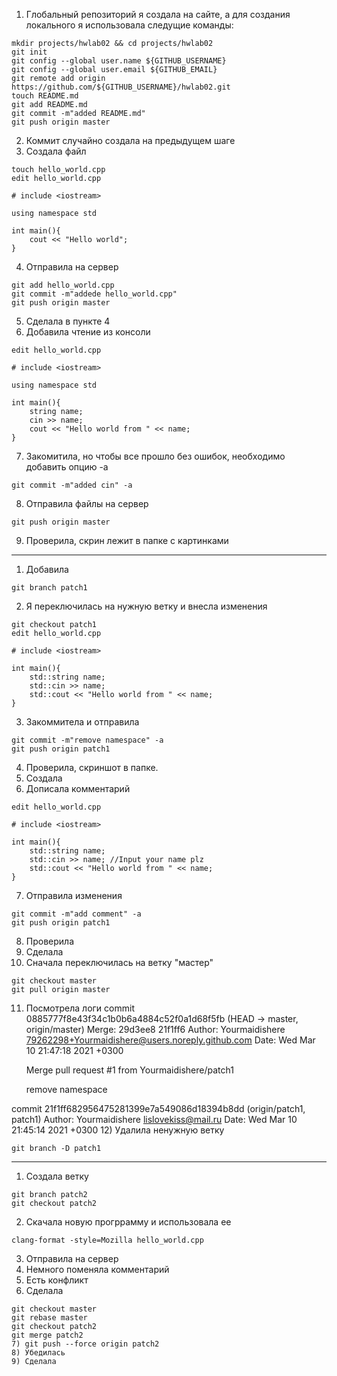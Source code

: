 1) Глобальный репозиторий я создала на сайте, а для создания локального я использовала следущие команды:
```
mkdir projects/hwlab02 && cd projects/hwlab02
git init
git config --global user.name ${GITHUB_USERNAME}
git config --global user.email ${GITHUB_EMAIL}
git remote add origin https://github.com/${GITHUB_USERNAME}/hwlab02.git
touch README.md
git add README.md
git commit -m"added README.md"
git push origin master
```

2) Коммит  случайно создала на предыдущем шаге
3) Создала файл
```
touch hello_world.cpp
edit hello_world.cpp
```

    # include <iostream>

    using namespace std

    int main(){
        cout << "Hello world";
    }
4) Отправила на сервер
```
git add hello_world.cpp
git commit -m"addede hello_world.cpp"
git push origin master
```
5) Сделала в пункте 4
6) Добавила чтение из консоли
```
edit hello_world.cpp
```
    # include <iostream>

    using namespace std

    int main(){
        string name;
        cin >> name;
        cout << "Hello world from " << name;
    }
7) Закомитила, но чтобы все прошло без ошибок, необходимо добавить опцию -а
```
git commit -m"added cin" -a
```
8) Отправила файлы на сервер
```
git push origin master
```
9) Проверила, скрин лежит в папке с картинками

---

1) Добавила 
```
git branch patch1
```
2) Я переключилась на нужную ветку и внесла изменения
```
git checkout patch1
edit hello_world.cpp
```
    # include <iostream>

    int main(){
        std::string name;
        std::cin >> name;
        std::cout << "Hello world from " << name;
    }
3) Закоммитела и отправила
```
git commit -m"remove namespace" -a
git push origin patch1
```
4) Проверила, скриншот в папке.
5) Создала
6) Дописала комментарий
```
edit hello_world.cpp
```
    # include <iostream>

    int main(){
        std::string name;
        std::cin >> name; //Input your name plz
        std::cout << "Hello world from " << name;
    }

7) Отправила изменения
```
git commit -m"add comment" -a
git push origin patch1
```
8) Проверила
9) Сделала
10) Сначала переключилась на ветку "мастер"
```
git checkout master
git pull origin master
```
11) Посмотрела логи
commit 0885777f8e43f34c1b0b6a4884c52f0a1d68f5fb (HEAD -> master, origin/master)
Merge: 29d3ee8 21f1ff6
Author: Yourmaidishere <79262298+Yourmaidishere@users.noreply.github.com>
Date:   Wed Mar 10 21:47:18 2021 +0300

    Merge pull request #1 from Yourmaidishere/patch1
    
    remove namespace

commit 21f1ff682956475281399e7a549086d18394b8dd (origin/patch1, patch1)
Author: Yourmaidishere <lislovekiss@mail.ru>
Date:   Wed Mar 10 21:45:14 2021 +0300
12) Удалила ненужную ветку
```
git branch -D patch1 
```


---

1) Создала ветку
```
git branch patch2
git checkout patch2
```
2) Скачала новую прогррамму и использовала ее
```
clang-format -style=Mozilla hello_world.cpp
```
3) Отправила на сервер
4) Немного поменяла комментарий
5) Есть конфликт
6) Сделала
```
git checkout master
git rebase master
git checkout patch2
git merge patch2
7) git push --force origin patch2
8) Убедилась
9) Сделала
